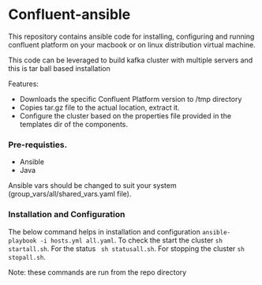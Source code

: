 # Confluent-ansible
This repository contains ansible code for installing, configuring and running confluent platform on your macbook or on linux distribution virtual machine.

This code can be leveraged to build kafka cluster with multiple servers and this is tar ball based installation

Features:
- Downloads the specific Confluent Platform version to /tmp directory
- Copies tar.gz file to the actual location, extract it.
- Configure the cluster based on the properties file provided in the templates dir of the components.

### Pre-requisties.
- Ansible
- Java

Ansible vars should be changed to suit your system (group_vars/all/shared_vars.yaml file).
### Installation and Configuration
The below command helps in installation and configuration ``` ansible-playbook -i hosts.yml all.yaml ```.
To check the start the cluster ``` sh startall.sh ```.
For the status ``` sh statusall.sh```.
For stopping the cluster ``` sh stopall.sh ```.

Note: these commands are run from the repo directory
